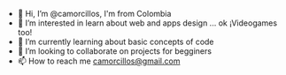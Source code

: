 - 👋 Hi, I’m @camorcillos, I'm from Colombia
- 👀 I’m interested in learn about web and apps design ... ok ¡Videogames too!
- 🌱 I’m currently learning about basic concepts of code
- 💞️ I’m looking to collaborate on projects for begginers 
- 📫 How to reach me camorcillos@gmail.com

<!---
camorcillos/camorcillos is a ✨ special ✨ repository because its `README.md` (this file) appears on your GitHub profile.
You can click the Preview link to take a look at your changes.
--->
